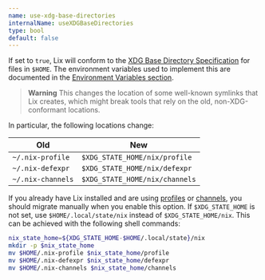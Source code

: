 ```yaml
---
name: use-xdg-base-directories
internalName: useXDGBaseDirectories
type: bool
default: false
---
```

If set to `true`, Lix will conform to the [XDG Base Directory Specification] for files in `$HOME`.
The environment variables used to implement this are documented in the [Environment Variables section](@docroot@/command-ref/env-common.md).

[XDG Base Directory Specification]: https://specifications.freedesktop.org/basedir-spec/basedir-spec-latest.html

> **Warning**
> This changes the location of some well-known symlinks that Lix creates, which might break tools that rely on the old, non-XDG-conformant locations.

In particular, the following locations change:

| Old               | New                            |
|-------------------|--------------------------------|
| `~/.nix-profile`  | `$XDG_STATE_HOME/nix/profile`  |
| `~/.nix-defexpr`  | `$XDG_STATE_HOME/nix/defexpr`  |
| `~/.nix-channels` | `$XDG_STATE_HOME/nix/channels` |

If you already have Lix installed and are using [profiles](@docroot@/package-management/profiles.md) or [channels](@docroot@/command-ref/nix-channel.md), you should migrate manually when you enable this option.
If `$XDG_STATE_HOME` is not set, use `$HOME/.local/state/nix` instead of `$XDG_STATE_HOME/nix`.
This can be achieved with the following shell commands:

```sh
nix_state_home=${XDG_STATE_HOME-$HOME/.local/state}/nix
mkdir -p $nix_state_home
mv $HOME/.nix-profile $nix_state_home/profile
mv $HOME/.nix-defexpr $nix_state_home/defexpr
mv $HOME/.nix-channels $nix_state_home/channels
```
